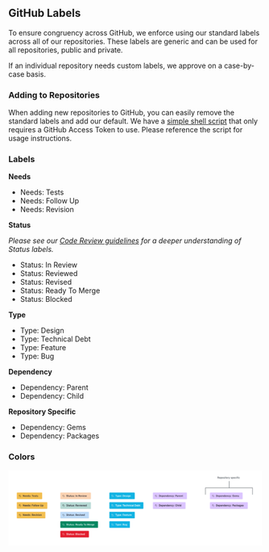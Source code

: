 ## GitHub Labels

To ensure congruency across GitHub, we enforce using our standard labels
across all of our repositories. These labels are generic and can be used
for all repositories, public and private.

If an individual repository needs custom labels, we approve on a case-by-case
basis.

### Adding to Repositories

When adding new repositories to GitHub, you can easily remove the standard
labels and add our default. We have a [simple shell script](default.sh) that
only requires a GitHub Access Token to use. Please reference the script for
usage instructions.

### Labels

**Needs**

- Needs: Tests
- Needs: Follow Up
- Needs: Revision

**Status**

_Please see our [Code Review guidelines](https://github.com/ProctorU/guides/tree/master/code-review)
for a deeper understanding of Status labels._

- Status: In Review
- Status: Reviewed
- Status: Revised
- Status: Ready To Merge
- Status: Blocked

**Type**

- Type: Design
- Type: Technical Debt
- Type: Feature
- Type: Bug

**Dependency**

- Dependency: Parent
- Dependency: Child

**Repository Specific**

- Dependency: Gems
- Dependency: Packages

### Colors

![Labels](labels.png)
